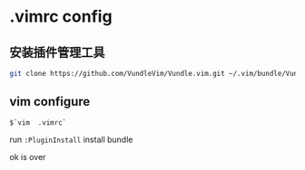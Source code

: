 # .vimrc config

## 安装插件管理工具  
```bash
git clone https://github.com/VundleVim/Vundle.vim.git ~/.vim/bundle/Vundle.vim
```

## vim configure
```
$`vim  .vimrc`
```
run `:PluginInstall`  install bundle

ok is over
